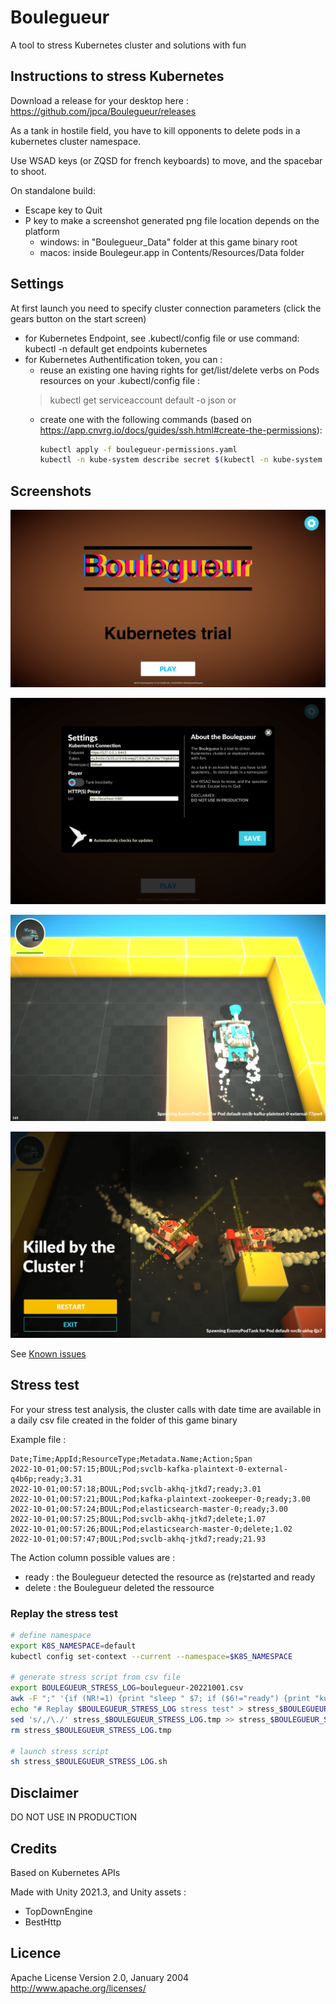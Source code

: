 # Boulegueur

A tool to stress Kubernetes cluster and solutions with fun

## Instructions to stress Kubernetes

Download a release for your desktop here : https://github.com/jpca/Boulegueur/releases

As a tank in hostile field, you have to kill opponents to delete pods in a kubernetes cluster namespace.

Use WSAD keys (or ZQSD for french keyboards) to move, and the spacebar to shoot.

On standalone build:
- Escape key to Quit
- P key to make a screenshot 
    generated png file location depends on the platform 
    - windows: in "Boulegueur_Data" folder at this game binary root
    - macos: inside Boulegeur.app in Contents/Resources/Data folder

## Settings

At first launch you need to specify cluster connection parameters (click the gears button on the start screen)
- for Kubernetes Endpoint, see .kubectl/config file or use command: kubectl -n default get endpoints kubernetes
- for Kubernetes Authentification token, you can :
  - reuse an existing one having rights for get/list/delete verbs on Pods resources on your .kubectl/config file :
  > kubectl get serviceaccount default -o json
  or 
  - create one with the following commands (based on https://app.cnvrg.io/docs/guides/ssh.html#create-the-permissions):
    ```bash
    kubectl apply -f boulegueur-permissions.yaml
    kubectl -n kube-system describe secret $(kubectl -n kube-system  get secret | grep boulegueur- | awk '{print $1}')| grep token:
    ```

## Screenshots

![Start Screenshot](screenshot_start.png?raw=true "Start")

![Menu Screenshot](screenshot_menu.png?raw=true "Menu")

![Playing Screenshot](screenshot_playing.png?raw=true "Playing")

![Gameover Screenshot](screenshot_gameover.png?raw=true "Gameover")

See [Known issues](https://github.com/jpca/Boulegueur/issues)

## Stress test

For your stress test analysis, the cluster calls with date time are available in a daily csv file created in the folder of this game binary

Example file :
```csv
Date;Time;AppId;ResourceType;Metadata.Name;Action;Span
2022-10-01;00:57:15;BOUL;Pod;svclb-kafka-plaintext-0-external-q4b6p;ready;3.31
2022-10-01;00:57:18;BOUL;Pod;svclb-akhq-jtkd7;ready;3.01
2022-10-01;00:57:21;BOUL;Pod;kafka-plaintext-zookeeper-0;ready;3.00
2022-10-01;00:57:24;BOUL;Pod;elasticsearch-master-0;ready;3.00
2022-10-01;00:57:25;BOUL;Pod;svclb-akhq-jtkd7;delete;1.07
2022-10-01;00:57:26;BOUL;Pod;elasticsearch-master-0;delete;1.02
2022-10-01;00:57:47;BOUL;Pod;svclb-akhq-jtkd7;ready;21.93
```

The Action column possible values are :
- ready : the Boulegueur detected the resource as (re)started and ready
- delete : the Boulegueur deleted the ressource

### Replay the stress test

```bash
# define namespace
export K8S_NAMESPACE=default
kubectl config set-context --current --namespace=$K8S_NAMESPACE

# generate stress script from csv file
export BOULEGUEUR_STRESS_LOG=boulegueur-20221001.csv
awk -F ";" '{if (NR!=1) {print "sleep " $7; if ($6!="ready") {print "kubectl " $6 " " $4 " " $5;}}}' $BOULEGUEUR_STRESS_LOG > stress_$BOULEGUEUR_STRESS_LOG.tmp
echo "# Replay $BOULEGUEUR_STRESS_LOG stress test" > stress_$BOULEGUEUR_STRESS_LOG.sh
sed 's/,/\./' stress_$BOULEGUEUR_STRESS_LOG.tmp >> stress_$BOULEGUEUR_STRESS_LOG.sh
rm stress_$BOULEGUEUR_STRESS_LOG.tmp

# launch stress script
sh stress_$BOULEGUEUR_STRESS_LOG.sh
```

## Disclaimer

DO NOT USE IN PRODUCTION

## Credits

Based on Kubernetes APIs

Made with Unity 2021.3, and Unity assets :
- TopDownEngine
- BestHttp

## Licence

Apache License
Version 2.0, January 2004
http://www.apache.org/licenses/

